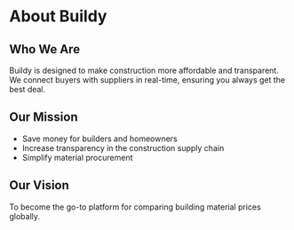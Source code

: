 # About Buildy

## Who We Are
Buildy is designed to make construction more affordable and transparent.  
We connect buyers with suppliers in real-time, ensuring you always get the best deal.

## Our Mission
- Save money for builders and homeowners  
- Increase transparency in the construction supply chain  
- Simplify material procurement  

## Our Vision
To become the go-to platform for comparing building material prices globally.
